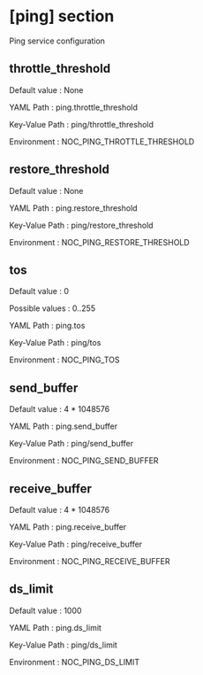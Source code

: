 # [ping] section
Ping service configuration

## throttle_threshold

Default value
:   None

YAML Path
:   ping.throttle_threshold

Key-Value Path
:   ping/throttle_threshold

Environment
:   NOC_PING_THROTTLE_THRESHOLD

## restore_threshold

Default value
:   None

YAML Path
:   ping.restore_threshold

Key-Value Path
:   ping/restore_threshold

Environment
:   NOC_PING_RESTORE_THRESHOLD

## tos

Default value
:   0

Possible values
:   0..255

YAML Path
:   ping.tos

Key-Value Path
:   ping/tos

Environment
:   NOC_PING_TOS

## send_buffer

Default value
:   4 * 1048576

YAML Path
:   ping.send_buffer

Key-Value Path
:   ping/send_buffer

Environment
:   NOC_PING_SEND_BUFFER

## receive_buffer

Default value
:   4 * 1048576

YAML Path
:   ping.receive_buffer

Key-Value Path
:   ping/receive_buffer

Environment
:   NOC_PING_RECEIVE_BUFFER

## ds_limit

Default value
:   1000

YAML Path
:   ping.ds_limit

Key-Value Path
:   ping/ds_limit

Environment
:   NOC_PING_DS_LIMIT
